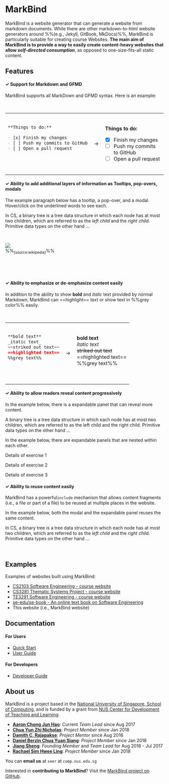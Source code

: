 <link rel="stylesheet" href="{{baseUrl}}/css/main.css">

<include src="./common/header.md" />

<div class="website-content">

# MarkBind

MarkBind is a website generator that can generate a website from markdown documents. While there are other markdown-to-html website generators around %%(e.g., Jekyll, GitBook, MkDocs)%%, MarkBind is particularly suitable for creating course Websites. **The main aim of MarkBind is to provide a way to easily create content-heavy websites that allow _<tooltip content="i.e., the reader can go deeper or get more content as desired">self-directed consumption</tooltip>_**, as opposed to one-size-fits-all static content.  

## <span class="glyphicon glyphicon-th-list" aria-hidden="true"></span> Features

#### ✓ Support for Markdown and <tooltip content="GitHub-Flavored Markdown">GFMD</tooltip>

MarkBind supports all MarkDown and GFMD syntax. Here is an example:

<table>
<tr>
  <td>

```markdown
**Things to do:**

- [x] Finish my changes
- [ ] Push my commits to GitHub
- [ ] Open a pull request

```
  </td>
  <td>&nbsp;→&nbsp;</td>
  <td><br>
<tip-box>

**Things to do:**

- [x] Finish my changes
- [ ] Push my commits to GitHub
- [ ] Open a pull request

</tipbox>
  </td>
</tr>
</table>

#### ✓ Ability to add additional layers of information as Tooltips, pop-overs, modals

The example paragraph below has a tooltip, a pop-over, and a modal. Hover/click on the underlined words to see each.

<tip-box>

In <tooltip content="Computer Science">CS</tooltip>, a binary tree is a <trigger for="pop:index-tree">tree data structure</trigger> in which each node has at most two children, which are referred to as the _left child_ and the _right child_. <trigger trigger="click" for="modal:index-primitive">Primitive data types</trigger> on the other hand ...

<popover id="pop:index-tree" title="An example tree data structure" placement="top">
  <div slot="content">

![](https://upload.wikimedia.org/wikipedia/commons/f/f7/Binary_tree.svg)<br>
%%<sub>[source:wikipedia]</sub>%%

  </div>
</popover>

<modal large title="Some examples of primitive data types" id="modal:index-primitive">
  <include src="pages/primitiveDataTypes.md" />
</modal>

</tip-box>

#### ✓ Ability to emphasize or de-emphasize content easily

In addition to the ability to show **bold** and _italic_ text provided by normal Markdown, MarkBind can ==highlight== text or show text in %%grey color%% easily.

<table>
<tr>
  <td>

```markdown
**bold text**
_itatic text_
~~striked out text~~
==highlighted text==
%%grey text%%

```
  </td>
  <td>&nbsp;→&nbsp;</td>
  <td><br>

<tip-box>

**bold text**<br>
_itatic text_<br>
~~striked out text~~<br>
==highlighted text==<br>
%%grey text%%<br>

</tip-box>

  </td>
</tr>
</table>

#### ✓ Ability to allow readers reveal content progressively

In the example below, there is a expandable panel that can reveal more content.

<tip-box>

A binary tree is a tree data structure in which each node has at most two children, which are referred to as the left child and the right child. Primitive data types on the other hand ...

<panel type="seamless" header="%%:bulb: Some example primitive data types%%">
  <include src="pages/primitiveDataTypes.md" />
</panel>

</tip-box>

In the example below, there are expandable panels that are nested within each other.

<tip-box>

<panel type="info" header=":muscle: Exercises" no-close >

  <panel type="danger" header=":exclamation: [Compulsory] Ex 1" no-close >

Details of exercise 1
  </panel>  
  <panel type="warning" header="[Recommended] Ex 2" no-close >

Details of exercise 2
  </panel>  
  <panel type="success" header="[Optional] Ex 23" no-close >

Details of exercise 3
  </panel>
</panel>

</tip-box>


#### ✓ Ability to reuse content easily

MarkBind has a powerful`include` mechanism that allows content fragments (i.e., a file or part of a file) to be reused at multiple places in the website.

In the example below, both the modal and the expandable panel reuses the same content.

<tip-box>

In CS, a binary tree is a tree data structure in which each node has at most two children, which are referred to as the _left child_ and the _right child_. <trigger trigger="click" for="modal:index-primitive2">Primitive data types</trigger> on the other hand ...

<panel type="seamless" header="%%:bulb: Some example primitive data types%%">
  <include src="pages/primitiveDataTypes.md" />
</panel>

<modal large title="Some examples of primitive data types" id="modal:index-primitive2">
  <include src="pages/primitiveDataTypes.md" />
</modal>

</tip-box>

## <span class="glyphicon glyphicon-bookmark" aria-hidden="true"></span> Examples

Examples of websites built using MarkBind:
* [CS2103 Software Engineering - course website](https://www.comp.nus.edu.sg/~cs2103)
* [CS3281 Thematic Systems Project - course website](https://nus-cs3281.github.io/website/)
* [TE3291 Software Engineering - course website](https://nus-te3201.github.io/website/)
* [se-edu/se-book - An online text book on Software Engineering](https://se-edu.github.io/se-book/)
* This website (i.e., MarkBind website)

## <span class="glyphicon glyphicon-book" aria-hidden="true"></span> Documentation

#### For Users

* [Quick Start](./userGuide/userQuickStart.html)
* [User Guide](./userGuide/index.html)

#### For Developers

* [Developer Guide](https://github.com/MarkBind/markbind-cli/wiki/Developer-Guide)

## <span class="glyphicon glyphicon-home" aria-hidden="true"></span> About us

MarkBind is a project based in the [National University of Singapore, School of Computing](http://www.comp.nus.edu.sg/), and is funded by a grant from [NUS Center for Development of Teaching and Learning](http://www.cdtl.nus.edu.sg/).

* [**Aaron Chong Jun Hao**](https://github.com/acjh): Current _Team Lead_ since Aug 2017
* [**Chua Yun Zhi Nicholas**](https://github.com/nicholaschuayunzhi): _Project Member_ since Jan 2018
* [**Damith C. Rajapakse**](https://github.com/damithch): _Project Mentor_ since Aug 2016
* [**Daniel Berzin Chua Yuan Siang**](https://github.com/danielbrzn): _Project Member_ since Jan 2018
* [**Jiang Sheng**](https://github.com/Gisonrg): _Founding Member_ and _Team Lead_ for Aug 2016 - Jul 2017
* [**Rachael Sim Hwee Ling**](https://github.com/rachx): _Project Member_ since Jan 2018

<span class="glyphicon glyphicon-send" aria-hidden="true"></span> You can **email us** at `seer` at `comp.nus.edu.sg`

<span class="glyphicon glyphicon-console" aria-hidden="true"></span> Interested in **contributing to MarkBind**? Visit the [MarkBind project on GitHub](https://github.com/MarkBind/markbind).

</div>

